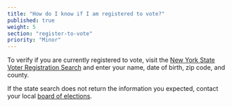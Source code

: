 ```yaml
---
title: "How do I know if I am registered to vote?"
published: true
weight: 5
section: "register-to-vote"
priority: "Minor"
---
```

To verify if you are currently registered to vote, visit the [New York State Voter Registration Search](https://voterlookup.elections.state.ny.us/) and enter your name, date of birth, zip code, and county.  

If the state search does not return the information you expected, contact your local [board of elections](http://www.elections.ny.gov/CountyBoards.html).  

